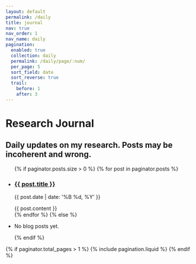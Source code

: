 ```yaml
---
layout: default
permalink: /daily
title: journal
nav: true
nav_order: 1
nav_name: daily
pagination:
  enabled: true
  collection: daily
  permalink: /daily/page/:num/
  per_page: 5
  sort_field: date
  sort_reverse: true
  trail:
    before: 1
    after: 3
---
```



<div class="post">
  <div class="header-bar">
    <h1>Research Journal</h1>
    <h2>Daily updates on my research. Posts may be incoherent and wrong.</h2>
  </div>

  <ul class="post-list">
    {% if paginator.posts.size > 0 %}
      {% for post in paginator.posts %}
        <li>
          <h3>
            <a class="post-title" href="{{ post.url | relative_url }}">{{ post.title }}</a>
          </h3>
          <p class="post-meta">
            {{ post.date | date: '%B %d, %Y' }}
          </p>
          {{ post.content }}
        </li>
      {% endfor %}
    {% else %}
      <li><p>No blog posts yet.</p></li>
    {% endif %}
  </ul>

  {% if paginator.total_pages > 1 %}
    {% include pagination.liquid %}
  {% endif %}
</div>
